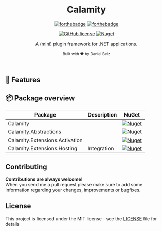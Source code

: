 ﻿﻿﻿﻿<h1 align="center">Calamity</h1><div align="center">

[![forthebadge](https://forthebadge.com/images/badges/fuck-it-ship-it.svg)](https://forthebadge.com)
[![forthebadge](https://forthebadge.com/images/badges/made-with-c-sharp.svg)](https://forthebadge.com)

[![GitHub license](https://img.shields.io/github/license/LegendaryB/Calamity.svg?longCache=true&style=flat-square)](https://github.com/LegendaryB/Calamity/blob/main/LICENSE)
[![Nuget](https://img.shields.io/nuget/v/Calamity.svg?style=flat-square)](https://www.nuget.org/packages/Calamity/)

A (mini) plugin framework for .NET applications.
<br>
<br>
<sub>Built with ❤︎ by Daniel Belz</sub>
</div><br>

## 🎯 Features

## 📦 Package overview
|Package|Description|NuGet|
|---|---|---|
|Calamity||[![Nuget](https://img.shields.io/nuget/v/Calamity.svg?style=flat-square)](https://www.nuget.org/packages/Calamity/)|
|Calamity.Abstractions||[![Nuget](https://img.shields.io/nuget/v/Calamity.Abstractions.svg?style=flat-square)](https://www.nuget.org/packages/Calamity.Abstractions/)|
|Calamity.Extensions.Activation||[![Nuget](https://img.shields.io/nuget/v/Calamity.Extensions.Activation.svg?style=flat-square)](https://www.nuget.org/packages/Calamity.Extensions.Activation/)|
|Calamity.Extensions.Hosting|Integration |[![Nuget](https://img.shields.io/nuget/v/Calamity.Extensions.Hosting.svg?style=flat-square)](https://www.nuget.org/packages/Calamity.Extensions.Hosting/)|

## Contributing

__Contributions are always welcome!__  
When you send me a pull request please make sure to add some information regarding your changes, improvements or bugfixes.

## License

This project is licensed under the MIT license - see the [LICENSE](LICENSE) file for details
